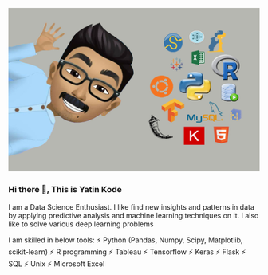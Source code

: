 
![data](https://github.com/yatinkode/yatinkode/blob/master/Banner.jpg)

### Hi there 👋,  This is Yatin Kode
I am a Data Science Enthusiast. I like find new insights and patterns in data by applying predictive analysis and machine learning techniques on it. I also like to solve various deep learning problems

I am skilled in below tools:
 ⚡ Python (Pandas, Numpy, Scipy, Matplotlib, scikit-learn)
 ⚡ R programming
 ⚡ Tableau
 ⚡ Tensorflow
 ⚡ Keras
 ⚡ Flask
 ⚡ SQL
 ⚡ Unix
 ⚡ Microsoft Excel

<!--
**yatinkode/yatinkode** is a ✨ _special_ ✨ repository because its `README.md` (this file) appears on your GitHub profile.

Here are some ideas to get you started:
- 😄 Pronouns: ...
- ⚡ Fun fact: ...
-->

